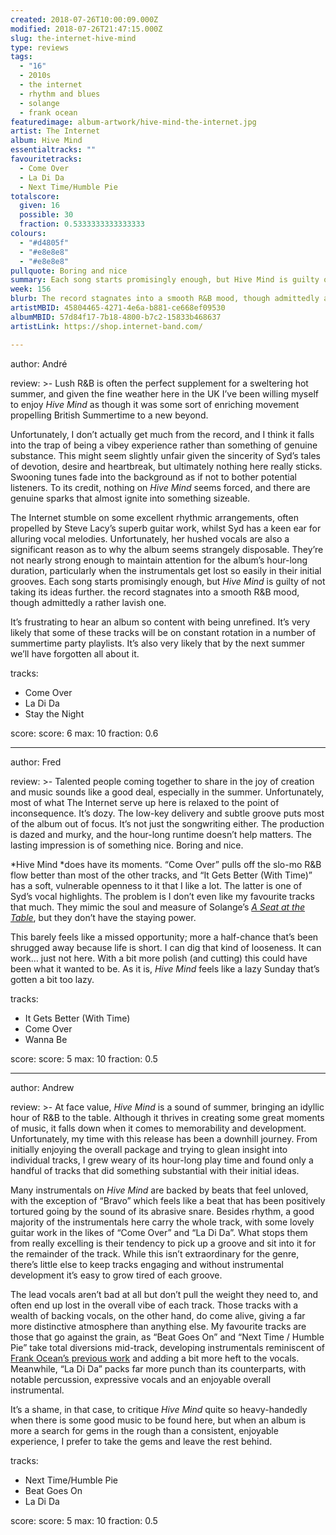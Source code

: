 ```yaml
---
created: 2018-07-26T10:00:09.000Z
modified: 2018-07-26T21:47:15.000Z
slug: the-internet-hive-mind
type: reviews
tags:
  - "16"
  - 2010s
  - the internet
  - rhythm and blues
  - solange
  - frank ocean
featuredimage: album-artwork/hive-mind-the-internet.jpg
artist: The Internet
album: Hive Mind
essentialtracks: ""
favouritetracks:
  - Come Over
  - La Di Da
  - Next Time/Humble Pie
totalscore:
  given: 16
  possible: 30
  fraction: 0.5333333333333333
colours:
  - "#d4805f"
  - "#e8e8e8"
  - "#e8e8e8"
pullquote: Boring and nice
summary: Each song starts promisingly enough, but Hive Mind is guilty of not taking its ideas further. The record stagnates into a smooth R&B mood, though admittedly a rather lavish one.
week: 156
blurb: The record stagnates into a smooth R&B mood, though admittedly a rather lavish one. It’s frustrating to hear an album so content with being unrefined.
artistMBID: 45804465-4271-4e6a-b881-ce668ef09530
albumMBID: 57d84f17-7b18-4800-b7c2-15833b468637
artistLink: https://shop.internet-band.com/

---
```


author: André

review: >-
  Lush R&B is often the perfect supplement for a sweltering hot summer, and given the fine weather here in the UK I’ve been willing myself to enjoy *Hive Mind* as though it was some sort of enriching movement propelling British Summertime to a new beyond. 
  
  Unfortunately, I don’t actually get much from the record, and I think it falls into the trap of being a vibey experience rather than something of genuine substance. This might seem slightly unfair given the sincerity of Syd’s tales of devotion, desire and heartbreak, but ultimately nothing here really sticks. Swooning tunes fade into the background as if not to bother potential listeners. To its credit, nothing on *Hive Mind* seems forced, and there are genuine sparks that almost ignite into something sizeable. 
  
  The Internet stumble on some excellent rhythmic arrangements, often propelled by Steve Lacy’s superb guitar work, whilst Syd has a keen ear for alluring vocal melodies. Unfortunately, her hushed vocals are also a significant reason as to why the album seems strangely disposable. They’re not nearly strong enough to maintain attention for the album’s hour-long duration, particularly when the instrumentals get lost so easily in their initial grooves. Each song starts promisingly enough, but *Hive Mind* is guilty of not taking its ideas further. the record stagnates into a smooth R&B mood, though admittedly a rather lavish one. 
  
  It’s frustrating to hear an album so content with being unrefined. It’s very likely that some of these tracks will be on constant rotation in a number of summertime party playlists. It’s also very likely that by the next summer we’ll have forgotten all about it.

tracks:
  - Come Over
  - ­­La Di Da
  - ­­Stay the Night

score:
  score: 6
  max: 10
  fraction: 0.6

---
author: Fred

review: >-
  Talented people coming together to share in the joy of creation and music sounds like a good deal, especially in the summer. Unfortunately, most of what The Internet serve up here is relaxed to the point of inconsequence. It’s dozy. The low-key delivery and subtle groove puts most of the album out of focus. It’s not just the songwriting either. The production is dazed and murky, and the hour-long runtime doesn’t help matters. The lasting impression is of something nice. Boring and nice.

  *Hive Mind *does have its moments. “Come Over” pulls off the slo-mo R&B flow better than most of the other tracks, and “It Gets Better (With Time)” has a soft, vulnerable openness to it that I like a lot. The latter is one of Syd’s vocal highlights. The problem is I don’t even like my favourite tracks that much. They mimic the soul and measure of Solange’s [*A Seat at the Table*](/reviews/solange-a-seat-at-the-table/), but they don’t have the staying power.

  This barely feels like a missed opportunity; more a half-chance that’s been shrugged away because life is short. I can dig that kind of looseness. It can work… just not here. With a bit more polish (and cutting) this could have been what it wanted to be. As it is, *Hive Mind* feels like a lazy Sunday that’s gotten a bit too lazy.

tracks:
  - It Gets Better (With Time)
  - ­­Come Over
  - ­­Wanna Be

score:
  score: 5
  max: 10
  fraction: 0.5

---
author: Andrew

review: >-
  At face value, *Hive Mind* is a sound of summer, bringing an idyllic hour of R&B to the table. Although it thrives in creating some great moments of music, it falls down when it comes to memorability and development. Unfortunately, my time with this release has been a downhill journey. From initially enjoying the overall package and trying to glean insight into individual tracks, I grew weary of its hour-long play time and found only a handful of tracks that did something substantial with their initial ideas. 
  
  Many instrumentals on *Hive Mind* are backed by beats that feel unloved, with the exception of “Bravo” which feels like a beat that has been positively tortured going by the sound of its abrasive snare. Besides rhythm, a good majority of the instrumentals here carry the whole track, with some lovely guitar work in the likes of “Come Over” and “La Di Da”. What stops them from really excelling is their tendency to pick up a groove and sit into it for the remainder of the track. While this isn’t extraordinary for the genre, there’s little else to keep tracks engaging and without instrumental development it’s easy to grow tired of each groove.

  The lead vocals aren’t bad at all but don’t pull the weight they need to, and often end up lost in the overall vibe of each track. Those tracks with a wealth of backing vocals, on the other hand, do come alive, giving a far more distinctive atmosphere than anything else. My favourite tracks are those that go against the grain, as “Beat Goes On” and “Next Time / Humble Pie” take total diversions mid-track, developing instrumentals reminiscent of [Frank Ocean’s previous work](/reviews/frank-ocean-channel-orange/) and adding a bit more heft to the vocals. Meanwhile, “La Di Da” packs far more punch than its counterparts, with notable percussion, expressive vocals and an enjoyable overall instrumental. 
  
  It’s a shame, in that case, to critique *Hive Mind* quite so heavy-handedly when there is some good music to be found here, but when an album is more a search for gems in the rough than a consistent, enjoyable experience, I prefer to take the gems and leave the rest behind.

tracks:
  - Next Time/Humble Pie
  - ­­Beat Goes On
  - ­­La Di Da
  
score:
  score: 5
  max: 10
  fraction: 0.5
